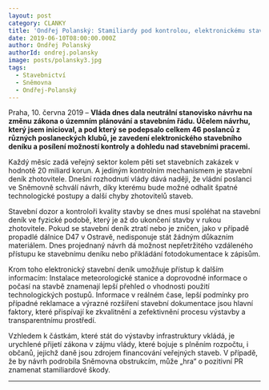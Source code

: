```yaml
---
layout: post
category: CLANKY
title: 'Ondřej Polanský: Stamiliardy pod kontrolou, elektronickému stavebnímu deníku dala vláda naději'
date: 2019-06-10T08:00:00.000Z
author: Ondřej Polanský
authorId: ondrej.polansky
image: posts/polansky3.jpg
tags:
  - Stavebnictví
  - Sněmovna
  - Ondřej-Polanský
---
```


Praha, 10. června 2019 – **Vláda dnes dala neutrální stanovisko návrhu na změnu zákona o územním plánování a stavebním řádu. Účelem návrhu, který jsem inicioval, a pod který se podepsalo celkem 46 poslanců z různých poslaneckých klubů, je zavedení elektronického stavebního deníku a posílení možností kontroly a dohledu nad stavebními pracemi.**

Každý měsíc zadá veřejný sektor kolem pěti set stavebních zakázek v hodnotě 20 miliard korun. A jediným kontrolním mechanismem je stavební deník zhotovitele. Dnešní rozhodnutí vlády dává naději, že vládní poslanci ve Sněmovně schválí návrh, díky kterému bude možné odhalit špatné technologické postupy a další chyby zhotovitelů staveb.
 
Stavební dozor a kontroloři kvality stavby se dnes musí spoléhat na stavební deník ve fyzické podobě, který je až do ukončení stavby v rukou zhotovitele. Pokud se stavební deník ztratí nebo je zničen, jako v případě propadlé dálnice D47 v Ostravě, nedisponuje stát žádným důkazním materiálem. Dnes projednaný návrh dá možnost nepřetržitého vzdáleného přístupu ke stavebnímu deníku nebo přikládání fotodokumentace k zápisům.

Krom toho elektronický stavební deník umožňuje přístup k dalším informacím: Instalace meteorologické stanice a doprovodné informace o počasí na stavbě znamenají lepší přehled o vhodnosti použití technologických postupů. Informace v reálném čase, lepší podmínky pro případné reklamace a výrazné rozšíření stavební dokumentace jsou hlavní faktory, které přispívají ke zkvalitnění a zefektivnění procesu výstavby a transparentnímu prostředí.

Vzhledem k částkám, které stát do výstavby infrastruktury vkládá, je urychlené přijetí zákona v zájmu vlády, které bojuje s plněním rozpočtu, i občanů, jejichž daně jsou zdrojem financování veřejných staveb. V případě, že by návrh podrobila Sněmovna obstrukcím, může „hra“ o pozitivní PR znamenat stamiliardové škody.

- - -
